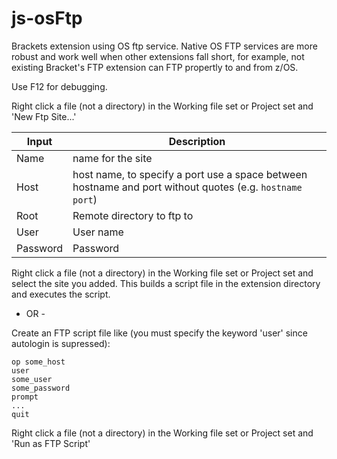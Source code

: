 # js-osFtp
Brackets extension using OS ftp service.  Native OS FTP services are more robust and work well when other extensions fall short, 
for example, not existing Bracket's FTP extension can FTP propertly to and from z/OS.

Use F12 for debugging.

Right click a file (not a directory) in the Working file set or Project set and 'New Ftp Site...'

| Input    | Description                                                                                               |
| -------- | --------------------------------------------------------------------------------------------------------- |
| Name     | name for the site                                                                                         |
| Host     | host name, to specify a port use a space between hostname and port without quotes (e.g. `hostname port`)  |
| Root     | Remote directory to ftp to                                                                                |
| User     | User name                                                                                                 |
| Password | Password                                                                                                  |

Right click a file (not a directory) in the Working file set or Project set and select the site you added.  This builds
a script file in the extension directory and executes the script.

- OR -

Create an FTP script file like (you must specify the keyword 'user' since autologin is supressed):

    op some_host
    user 
    some_user 
    some_password
    prompt
    ...
    quit
  
Right click a file (not a directory) in the Working file set or Project set and 'Run as FTP Script'
